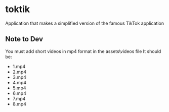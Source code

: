 # toktik

Application that makes a simplified version of the famous TikTok application

## Note to Dev
You must add short videos in mp4 format in the assets\videos file
It should be:
- 1.mp4
- 2.mp4
- 3.mp4
- 4.mp4
- 5.mp4
- 6.mp4
- 7.mp4
- 8.mp4
